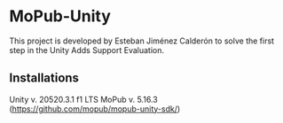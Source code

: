 # MoPub-Unity

This project is developed by Esteban Jiménez Calderón to solve the first step in the Unity Adds Support Evaluation.

## Installations

Unity v. 20520.3.1 f1 LTS
MoPub v. 5.16.3 (https://github.com/mopub/mopub-unity-sdk/)
